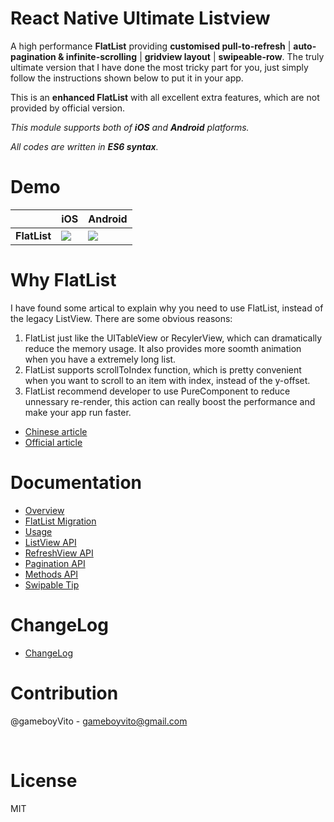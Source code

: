 # React Native Ultimate Listview

A high performance **FlatList** providing **customised pull-to-refresh** | **auto-pagination & infinite-scrolling** | **gridview layout** | **swipeable-row**. The truly ultimate version that I have done the most tricky part for you, just simply follow the instructions shown below to put it in your app.

This is an **enhanced FlatList** with all excellent extra features, which are not provided by official version.

*This module supports both of **iOS** and **Android** platforms.*

*All codes are written in **ES6 syntax**.* 



# Demo

|              | iOS                                      | Android                                  |
| ------------ | ---------------------------------------- | ---------------------------------------- |
| **FlatList** | ![](https://github.com/gameboyVito/react-native-ultimate-listview/blob/master/Demo/ios.gif) | ![](https://github.com/gameboyVito/react-native-ultimate-listview/blob/master/Demo/android.gif) |



# Why FlatList

I have found some artical to explain why you need to use FlatList, instead of the legacy ListView. There are some obvious reasons:

1. FlatList just like the UITableView or RecylerView, which can dramatically reduce the memory usage. It also provides more soomth animation when you have a extremely long list.
2. FlatList supports scrollToIndex function, which is pretty convenient when you want to scroll to an item with index, instead of the y-offset.
3. FlatList recommend developer to use PureComponent to reduce unnessary re-render, this action can really boost the performance and make your app run faster.

* [Chinese article](https://segmentfault.com/a/1190000008589705) 	
* [Official article](https://facebook.github.io/react-native/blog/2017/03/13/better-list-views.html) 



# Documentation

* [Overview](https://github.com/gameboyVito/react-native-ultimate-listview/wiki)
* [FlatList Migration](https://github.com/gameboyVito/react-native-ultimate-listview/wiki/FlatList-Migration)
* [Usage](https://github.com/gameboyVito/react-native-ultimate-listview/wiki/Usage)
* [ListView API](https://github.com/gameboyVito/react-native-ultimate-listview/wiki/ListView-API)
* [RefreshView API](https://github.com/gameboyVito/react-native-ultimate-listview/wiki/RefreshView-API)
* [Pagination API](https://github.com/gameboyVito/react-native-ultimate-listview/wiki/Pagination-API)
* [Methods API](https://github.com/gameboyVito/react-native-ultimate-listview/wiki/Methods-API)
* [Swipable Tip](https://github.com/gameboyVito/react-native-ultimate-listview/wiki/Swipable-Row)



# ChangeLog

- [ChangeLog](https://github.com/gameboyVito/react-native-ultimate-listview/wiki/ChangeLog)



# Contribution

@gameboyVito - gameboyvito@gmail.com

​

# License

MIT
